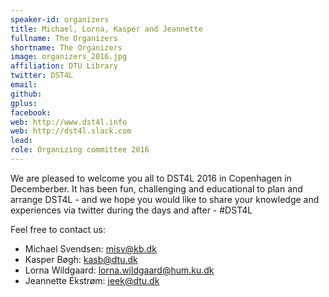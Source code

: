 ```yaml
---
speaker-id: organizers
title: Michael, Lorna, Kasper and Jeannette
fullname: The Organizers
shortname: The Organizers
image: organizers_2016.jpg
affiliation: DTU Library
twitter: DST4L
email:
github:
gplus:
facebook:
web: http://www.dst4l.info
web: http://dst4l.slack.com 
lead:
role: Organizing committee 2016
---
```


We are pleased to welcome you all to DST4L 2016 in Copenhagen in Decemberber.
It has been fun, challenging and educational to plan and arrange DST4L - and we hope you would like to share your knowledge and experiences via twitter during the days and after - #DST4L

<p>Feel free to contact us:</p>

- Michael Svendsen: <misv@kb.dk>
- Kasper Bøgh: <kasb@dtu.dk>
- Lorna Wildgaard: <lorna.wildgaard@hum.ku.dk>
- Jeannette Ekstrøm: <jeek@dtu.dk>
